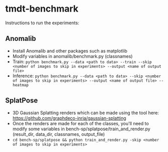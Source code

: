# tmdt-benchmark

Instructions to run the experiments:

## Anomalib

- Install Anomalib and other packages such as matplotlib
- Modify variables in anomalib/benchmark.py (classnames)
- Train: `python benchmark.py --data <path to data> --train --skip <number of images to skip in experiments> --output <name of output file>`
- Inference: `python benchmark.py --data <path to data> --skip <number of images to skip in experiments> --output <name of output file> --heatmap`

## SplatPose

- 3D Gaussian Splatting renders which can be made using the tool here: https://github.com/graphdeco-inria/gaussian-splatting
- Once the renders are made for each of the classes, you'll need to modify some variables in bench-sp/splatpose/train_and_render.py (result_dir, data_dir, classnames, output_file)
- `cd bench-sp/splatpose && python train_and_render.py -skip <number of images to skip in experiments>`
